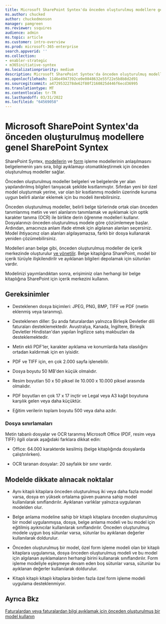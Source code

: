 ```yaml
---
title: Microsoft SharePoint Syntex'da önceden oluşturulmuş modellere genel SharePoint Syntex
ms.author: chucked
author: chuckedmonson
manager: pamgreen
ms.reviewer: ssquires
audience: admin
ms.topic: article
ms.customer: intro-overview
ms.prod: microsoft-365-enterprise
search.appverid: ''
ms.collection:
- enabler-strategic
- m365initiative-syntex
ms.localizationpriority: medium
description: Microsoft SharePoint Syntex'da önceden oluşturulmuş modeller hakkında bilgi SharePoint Syntex.
ms.openlocfilehash: 1146e4947392ce0e0848632e55f22e5b8b8d2d91
ms.sourcegitcommit: a4729532278de62f80f2160825d446f6ecd36995
ms.translationtype: MT
ms.contentlocale: tr-TR
ms.lasthandoff: 03/31/2022
ms.locfileid: "64569058"
---
```

# <a name="prebuilt-models-overview-in-microsoft-sharepoint-syntex"></a>Microsoft SharePoint Syntex'da önceden oluşturulmuş modellere genel SharePoint Syntex

SharePoint Syntex, [modellerin](document-understanding-overview.md) ve [form](form-processing-overview.md) işleme modellerinin anlaşılmasını belgelemenin yanı sıra, bilgi ayıklamayı otomatikleştirmek için önceden oluşturulmuş modeller sağlar.

Önceden oluşturulmuş modeller belgeleri ve belgelerde yer alan yapılandırılmış bilgileri tanıyacak şekilde kısıtlanmıştır. Sıfırdan yeni bir özel model oluşturmak yerine, var olan bir kısıtlanmış modelin üzerinde kuruma uygun belirli alanlar eklemek için bu modeli iterebilirsiniz. 

Önceden oluşturulmuş modeller, belirli belge türlerinde ortak olan önceden tanımlanmış metin ve veri alanlarını tanımlamak ve ayıklamak için optik karakter tanıma (OCR) ile birlikte derin öğrenme modelleri kullanır. Dosyalarınızı önceden oluşturulmuş modele göre çözümlemeye başlar. Ardından, amacınıza anlam ifade etmek için algılanan alanları seçersiniz. Model ihtiyacınız olan alanları algılayamazsa, farklı bir dosya kullanarak yeniden çözümebilirsiniz.

Modelleri anan belge gibi, önceden oluşturulmuş modeller de içerik merkezinde oluşturulur [ve yönetilir](create-a-content-center.md). Belge kitaplığına SharePoint, model bir içerik türüyle ilişkilendirilr ve ayıklanan bilgileri depolamak için sütunları vardır. 

Modelinizi yayımlandıktan sonra, erişiminiz olan herhangi bir belge kitaplığına SharePoint için içerik merkezini kullanın.  

## <a name="requirements"></a>Gereksinimler

- Desteklenen dosya biçimleri: JPEG, PNG, BMP, TIFF ve PDF (metin eklenmiş veya taranmış).

- Desteklenen diller: Şu anda faturalardan yalnızca Birleşik Devletler dili faturaları desteklemektedir. Avustralya, Kanada, İngiltere, Birleşik Devletler Hindistan'dan yapılan İngilizce satış makbuzları da desteklemektedir.

- Metin ekli PDF'ler, karakter ayıklama ve konumlarda hata olasılığını ortadan kaldırmak için en iyisidir.

- PDF ve TIFF için, en çok 2.000 sayfa işlenebilir.

- Dosya boyutu 50 MB'den küçük olmalıdır.

- Resim boyutları 50 x 50 piksel ile 10.000 x 10.000 piksel arasında olmalıdır.

- PDF boyutları en çok 17 x 17 inçtir ve Legal veya A3 kağıt boyutuna karşılık gelen veya daha küçüktür.

- Eğitim verilerin toplam boyutu 500 veya daha azdır.

### <a name="file-limitations"></a>Dosya sınırlamaları

Metin tabanlı dosyalar ve OCR taranmış Microsoft Office (PDF, resim veya TIFF) ilgili olarak aşağıdaki farklara dikkat edin:

- Office: 64.000 karakterde kesilmiş (belge kitaplığında dosyalarda çalıştırılırken).

- OCR taranan dosyalar: 20 sayfalık bir sınır vardır.  

## <a name="model-considerations"></a>Modelde dikkate alınacak noktalar

- Aynı kitaplı kitaplara önceden oluşturulmuş iki veya daha fazla model varsa, dosya en yüksek ortalama güven puanına sahip model kullanılarak sınıflandırılır. Ayıklanan varlıklar yalnızca uygulanan modelden olur.

- Belge anlama modeline sahip bir kitaplı kitaplara önceden oluşturulmuş bir model uygulanmışsa, dosya, belge anlama modeli ve bu model için eğitilmiş ayıknıcılar kullanılarak sınıflandırılır. Önceden oluşturulmuş modele uygun boş sütunlar varsa, sütunlar bu ayıklanan değerler kullanılarak doldurulur.

- Önceden oluşturulmuş bir model, özel form işleme modeli olan bir kitaplı kitaplara uygulanırsa, dosya önceden oluşturulmuş modeli ve bu model için algılanan ayıklamaların herhangi birini kullanarak sınıflandırılır. Form işleme modeliyle eşleşmeye devam eden boş sütunlar varsa, sütunlar bu ayıklanan değerler kullanılarak doldurulur.

- Kitaplı kitaplı kitaplı kitaplara birden fazla özel form işleme modeli uygulama desteklenmiyor.


## <a name="see-also"></a>Ayrıca Bkz

[Faturalardan veya faturalardan bilgi ayıklamak için önceden oluşturulmuş bir model kullanın](prebuilt-overview.md)
 

